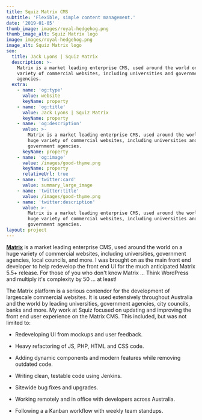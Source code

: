 ```yaml
---
title: Squiz Matrix CMS
subtitle: 'Flexible, simple content management.'
date: '2019-01-05'
thumb_image: images/royal-hedgehog.png
thumb_image_alt: Squiz Matrix logo
image: images/royal-hedgehog.png
image_alt: Squiz Matrix logo
seo:
  title: Jack Lyons | Squiz Matrix
  description: >-
    Matrix is a market leading enterprise CMS, used around the world on a huge
    variety of commercial websites, including universities and government
    agencies.
  extra:
    - name: 'og:type'
      value: website
      keyName: property
    - name: 'og:title'
      value: Jack Lyons | Squiz Matrix
      keyName: property
    - name: 'og:description'
      value: >-
        Matrix is a market leading enterprise CMS, used around the world on a
        huge variety of commercial websites, including universities and
        government agencies.
      keyName: property
    - name: 'og:image'
      value: /images/good-thyme.png
      keyName: property
      relativeUrl: true
    - name: 'twitter:card'
      value: summary_large_image
    - name: 'twitter:title'
      value: /images/good-thyme.png
    - name: 'twitter:description'
      value: >-
        Matrix is a market leading enterprise CMS, used around the world on a
        huge variety of commercial websites, including universities and
        government agencies.
layout: project
---
```

[**Matrix**](https://www.squiz.net/technology/cms) is a market leading enterprise CMS, used around the world on a huge variety of commercial websites, including universities, government agencies, local councils, and more.
I was brought on as the main front end developer to help redevelop the front end UI for the much anticipated Matrix 5.5+ release. For those of you who don't know Matrix ... Think WordPress and multiply it's complexity by 50 ... at least!

The Matrix platform is a serious contendor for the development of largescale commercial websites. It is used extensively throughout Australia and the world by leading universities, government agencies, city councils, banks and more. My work at Squiz focused on updating and improving the front end user experience on the Matrix CMS. This included, but was not limited to:

*   Redeveloping UI from mockups and user feedback.

*   Heavy refactoring of JS, PHP, HTML and CSS code.

*   Adding dynamic components and modern features while removing outdated code.

*   Writing clean, testable code using Jenkins.

*   Sitewide bug fixes and upgrades.

*   Working remotely and in office with developers across Australia.

*   Following a a Kanban workflow with weekly team standups.

 
